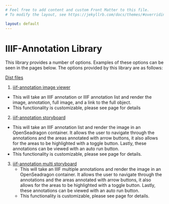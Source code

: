 ```yaml
---
# Feel free to add content and custom Front Matter to this file.
# To modify the layout, see https://jekyllrb.com/docs/themes/#overriding-theme-defaults

layout: default
---
```

<meta charset="utf-8">
<title>iiif-annotation library Homepage</title>

# IIIF-Annotation Library

This library provides a number of options. Examples of these options can be seen in the pages below.
The options provided by this library are as follows:

[Dist files]({{site.baseurl}}/dist)

1. [iiif-annotation image viewer]({{site.baseurl}}/imageviewer)
  - This will take an IIIF annotation or IIIF annotation list and render the image, annotation, full image, and a link to the full object.
  - This functionality is customizable, please see page for details

2. [iiif-annotation storyboard]({{site.baseurl}}/storyboard)
  - This will take an IIIF annotation list and render the image in an OpenSeadragon container. It allows the user to navigate through the annotations and the areas annotated with arrow buttons, it also allows for the areas to be highlighted with a toggle button. Lastly, these annotations can be viewed with an auto run button.
  - This functionality is customizable, please see page for details.


3. [iiif-annotation multi storyboard]({{site.baseurl}}/multistoryboard)
    - This will take an IIIF multiple annotations and render the image in an OpenSeadragon container. It allows the user to navigate through the annotations and the areas annotated with arrow buttons, it also allows for the areas to be highlighted with a toggle button. Lastly, these annotations can be viewed with an auto run button.
    - This functionality is customizable, please see page for details.
